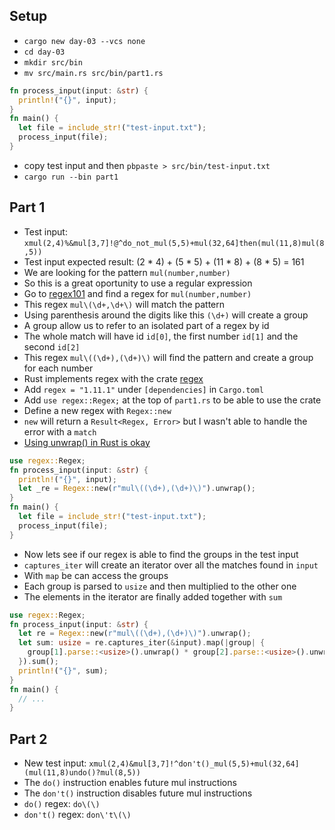 ## Setup
- `cargo new day-03 --vcs none`
- `cd day-03`
- `mkdir src/bin`
- `mv src/main.rs src/bin/part1.rs`
```rust
fn process_input(input: &str) {
  println!("{}", input);
}
fn main() {
  let file = include_str!("test-input.txt");
  process_input(file);
}
```
- copy test input and then `pbpaste > src/bin/test-input.txt`
- `cargo run --bin part1`

## Part 1
- Test input: `xmul(2,4)%&mul[3,7]!@^do_not_mul(5,5)+mul(32,64]then(mul(11,8)mul(8,5))`
- Test input expected result: (2 * 4) + (5 * 5) + (11 * 8) + (8 * 5) = 161
- We are looking for the pattern `mul(number,number)`
- So this is a great oportunity to use a regular expression
- Go to [regex101](https://regex101.com) and find a regex for `mul(number,number)`
- This regex `mul\(\d+,\d+\)` will match the pattern
- Using parenthesis around the digits like this `(\d+)` will create a group
- A group allow us to refer to an isolated part of a regex by id
- The whole match will have id `id[0]`, the first number `id[1]` and the second `id[2]`
- This regex `mul\((\d+),(\d+)\)` will find the pattern and create a group for each number
- Rust implements regex with the crate [regex](https://crates.io/crates/regex)
- Add `regex = "1.11.1"` under `[dependencies]` in `Cargo.toml`
- Add `use regex::Regex;` at the top of `part1.rs` to be able to use the crate
- Define a new regex with `Regex::new`
- `new` will return a `Result<Regex, Error>` but I wasn't able to handle the error with a `match`
- [Using unwrap() in Rust is okay](https://blog.burntsushi.net/unwrap/)
```rust
use regex::Regex;
fn process_input(input: &str) {
  println!("{}", input);
  let _re = Regex::new(r"mul\((\d+),(\d+)\)").unwrap();
}
fn main() {
  let file = include_str!("test-input.txt");
  process_input(file);
}
```
- Now lets see if our regex is able to find the groups in the test input
- `captures_iter` will create an iterator over all the matches found in `input`
- With `map` be can access the groups
- Each group is parsed to `usize` and then multiplied to the other one
- The elements in the iterator are finally added together with `sum`
```rust
use regex::Regex;
fn process_input(input: &str) {
  let re = Regex::new(r"mul\((\d+),(\d+)\)").unwrap();
  let sum: usize = re.captures_iter(&input).map(|group| {
    group[1].parse::<usize>().unwrap() * group[2].parse::<usize>().unwrap()
  }).sum();
  println!("{}", sum);
}
fn main() {
  // ...
}
```

## Part 2
- New test input: `xmul(2,4)&mul[3,7]!^don't()_mul(5,5)+mul(32,64](mul(11,8)undo()?mul(8,5))`
- The `do()` instruction enables future mul instructions
- The `don't()` instruction disables future mul instructions
- `do()` regex: `do\(\)`
- `don't()` regex: `don\'t\(\)`
